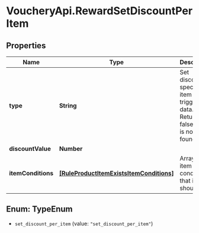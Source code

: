 # VoucheryApi.RewardSetDiscountPerItem

## Properties

Name | Type | Description | Notes
------------ | ------------- | ------------- | -------------
**type** | **String** | Set discount for specific item in trigger data. Returns false if item is not found. | [default to &#39;set_discount_per_item&#39;]
**discountValue** | **Number** |  | 
**itemConditions** | [**[RuleProductItemExistsItemConditions]**](RuleProductItemExistsItemConditions.md) | Array of item conditions, that item should fit | 



## Enum: TypeEnum


* `set_discount_per_item` (value: `"set_discount_per_item"`)




